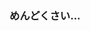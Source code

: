 <!-- .slide: style="color: snow" -->
<!-- .slide: data-background="#222222" -->

### めんどくさい... <!-- .element: style="color: snow" -->
